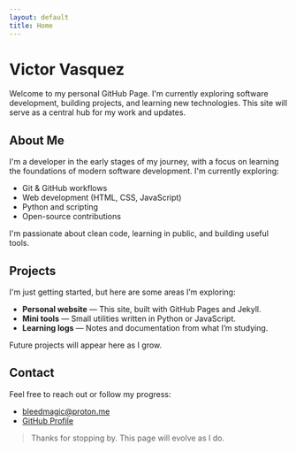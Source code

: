 ```yaml
---
layout: default
title: Home
---
```


# Victor Vasquez

Welcome to my personal GitHub Page. I'm currently exploring software development, building projects, and learning new technologies. This site will serve as a central hub for my work and updates.

## About Me

I'm a developer in the early stages of my journey, with a focus on learning the foundations of modern software development. I'm currently exploring:

- Git & GitHub workflows
- Web development (HTML, CSS, JavaScript)
- Python and scripting
- Open-source contributions

I'm passionate about clean code, learning in public, and building useful tools.

## Projects

I'm just getting started, but here are some areas I’m exploring:

- **Personal website** — This site, built with GitHub Pages and Jekyll.
- **Mini tools** — Small utilities written in Python or JavaScript.
- **Learning logs** — Notes and documentation from what I’m studying.

Future projects will appear here as I grow.

## Contact

Feel free to reach out or follow my progress:

- [bleedmagic@proton.me](mailto:bleedmagic@proton.me)
- [GitHub Profile](https://github.com/bleedmagic)

> Thanks for stopping by. This page will evolve as I do.

